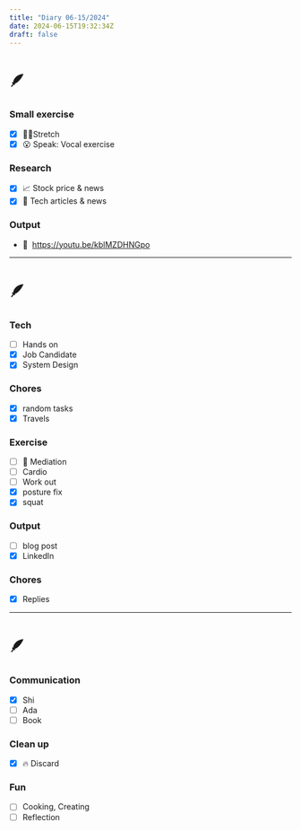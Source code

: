 ```yaml
---
title: "Diary 06-15/2024"  
date: 2024-06-15T19:32:34Z
draft: false
---
```


# 🪶

### Small exercise

- [x]  🧎‍♀️Stretch
- [x]  😮 Speak: Vocal exercise

### Research

- [x]  📈 Stock price & news
- [x]  👾 Tech articles & news

### Output

- 🎥  https://youtu.be/kblMZDHNGpo

---

# 🪶

### Tech

- [ ]  Hands on
- [x]  Job Candidate
- [x]  System Design

### Chores

- [x]  random tasks
- [x]  Travels

### Exercise

- [ ]  🧘 Mediation
- [ ]  Cardio
- [ ]  Work out
- [x]  posture fix
- [x]  squat

### Output

- [ ]  blog post
- [x]  LinkedIn

### Chores

- [x]  Replies

---

# 🪶

### Communication

- [x]  Shi
- [ ]  Ada
- [ ]  Book

### Clean up

- [x]  🔥 Discard

### Fun

- [ ]  Cooking, Creating
- [ ]  Reflection